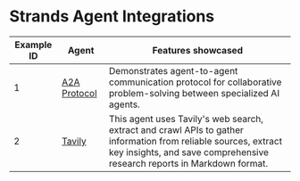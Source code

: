 # Strands Agent Integrations

| Example ID | Agent                           | Features showcased                                                                                                                                                               |
| ---------- | ------------------------------- | -------------------------------------------------------------------------------------------------------------------------------------------------------------------------------- |
| 1          | [A2A Protocol](./A2A-protocol/) | Demonstrates agent-to-agent communication protocol for collaborative problem-solving between specialized AI agents.                                                              |
| 2          | [Tavily](./tavily/)             | This agent uses Tavily's web search, extract and crawl APIs to gather information from reliable sources, extract key insights, and save comprehensive research reports in Markdown format. |
